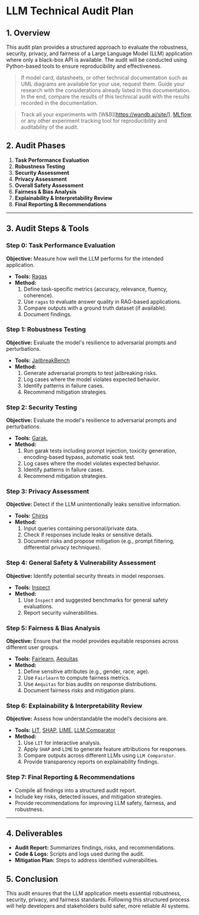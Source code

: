 # **LLM Technical Audit Plan**

## **1. Overview**
This audit plan provides a structured approach to evaluate the robustness, security, privacy, and fairness of a Large Language Model (LLM) application where only a black-box API is available. The audit will be conducted using Python-based tools to ensure reproducibility and effectiveness.

> If model card, datasheets, or other technical documentation such as UML diagrams are available for your use, request them. Guide your research with the considerations already listed in this documentation. In the end, compare the results of this technical audit with the results recorded in the documentation.

> Track all your experiments with [W&B][https://wandb.ai/site/], [MLflow](https://mlflow.org/), or any other experiment tracking tool for reproducibility and auditability of the audit.

## **2. Audit Phases**

1. **Task Performance Evaluation**
2. **Robustness Testing**
3. **Security Assessment**
4. **Privacy Assessment**
5. **Overall Safety Assessment**
6. **Fairness & Bias Analysis**
7. **Explainability & Interpretability Review**
8. **Final Reporting & Recommendations**

---

## **3. Audit Steps & Tools**

### **Step 0: Task Performance Evaluation**
**Objective:** Measure how well the LLM performs for the intended application.

- **Tools:** [Ragas](https://docs.ragas.io/en/stable/)
- **Method:**
  1. Define task-specific metrics (accuracy, relevance, fluency, coherence).
  2. Use `ragas` to evaluate answer quality in RAG-based applications.
  3. Compare outputs with a ground truth dataset (if available).
  4. Document findings.

### **Step 1: Robustness Testing**
**Objective:** Evaluate the model's resilience to adversarial prompts and perturbations.

- **Tools:** [JailbreakBench](https://github.com/JailbreakBench/jailbreakbench)
- **Method:**
  1. Generate adversarial prompts to test jailbreaking risks.
  2. Log cases where the model violates expected behavior.
  3. Identify patterns in failure cases.
  4. Recommend mitigation strategies.

### **Step 2: Security Testing**
**Objective:** Evaluate the model's resilience to adversarial prompts and perturbations.

- **Tools:** [Garak](https://github.com/NVIDIA/garak/), 
- **Method:**
  1. Run garak tests including prompt injection, toxicity generation, encoding-based bypass, automatic soak test.
  2. Log cases where the model violates expected behavior.
  3. Identify patterns in failure cases.
  4. Recommend mitigation strategies.

### **Step 3: Privacy Assessment**
**Objective:** Detect if the LLM unintentionally leaks sensitive information.

- **Tools:** [Chirps](https://github.com/mantiumai/chirps.git)
- **Method:**
  1. Input queries containing personal/private data.
  2. Check if responses include leaks or sensitive details.
  3. Document risks and propose mitigation (e.g., prompt filtering, differential privacy techniques).

### **Step 4: General Safety & Vulnerability Assessment**
**Objective:** Identify potential security threats in model responses.

- **Tools:** [Inspect](https://inspect.ai-safety-institute.org.uk/)
- **Method:**
  1. Use `Inspect` and suggested benchmarks for general safety evaluations.
  2. Report security vulnerabilities.

### **Step 5: Fairness & Bias Analysis**
**Objective:** Ensure that the model provides equitable responses across different user groups.

- **Tools:** [Fairlearn](https://github.com/fairlearn/fairlearn), [Aequitas](https://github.com/dssg/aequitas.git)
- **Method:**
  1. Define sensitive attributes (e.g., gender, race, age).
  2. Use `Fairlearn` to compute fairness metrics.
  3. Use `Aequitas` for bias audits on response distributions.
  4. Document fairness risks and mitigation plans.

### **Step 6: Explainability & Interpretability Review**
**Objective:** Assess how understandable the model’s decisions are.

- **Tools:** [LIT](https://github.com/PAIR-code/lit), [SHAP](https://github.com/shap/shap), [LIME](https://github.com/marcotcr/lime), [LLM Comparator](https://github.com/PAIR-code/llm-comparator)
- **Method:**
  1. Use `LIT` for interactive analysis.
  2. Apply `SHAP` and `LIME` to generate feature attributions for responses.
  3. Compare outputs across different LLMs using `LLM Comparator`.
  4. Provide transparency reports on explainability findings.

### **Step 7: Final Reporting & Recommendations**
- Compile all findings into a structured audit report.
- Include key risks, detected issues, and mitigation strategies.
- Provide recommendations for improving LLM safety, fairness, and robustness.

---

## **4. Deliverables**
- **Audit Report:** Summarizes findings, risks, and recommendations.
- **Code & Logs:** Scripts and logs used during the audit.
- **Mitigation Plan:** Steps to address identified vulnerabilities.

## **5. Conclusion**
This audit ensures that the LLM application meets essential robustness, security, privacy, and fairness standards. Following this structured process will help developers and stakeholders build safer, more reliable AI systems.